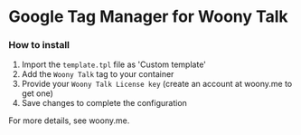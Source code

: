 # Google Tag Manager for Woony Talk

### How to install

1. Import the `template.tpl` file as 'Custom template'
2. Add the `Woony Talk` tag to your container
3. Provide your `Woony Talk License key` (create an account at woony.me to get one)
4. Save changes to complete the configuration

For more details, see woony.me.
